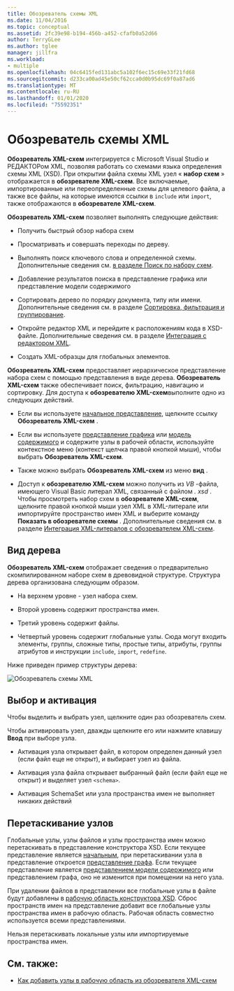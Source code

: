 ```yaml
---
title: Обозреватель схемы XML
ms.date: 11/04/2016
ms.topic: conceptual
ms.assetid: 2fc39e98-b194-456b-a452-cfafb0a52d66
author: TerryGLee
ms.author: tglee
manager: jillfra
ms.workload:
- multiple
ms.openlocfilehash: 04c6415fed131abc5a102f6ec15c69e33f21fd68
ms.sourcegitcommit: d233ca00ad45e50cf62cca0d0b95dc69f0a87ad6
ms.translationtype: MT
ms.contentlocale: ru-RU
ms.lasthandoff: 01/01/2020
ms.locfileid: "75592351"
---
```

# <a name="xml-schema-explorer"></a>Обозреватель схемы XML

**Обозреватель XML-схем** интегрируется с Microsoft Visual Studio и РЕДАКТОРом XML, позволяя работать со схемами языка определения схемы XML (XSD). При открытии файла схемы XML узел « **набор схем** » отображается в **обозревателе XML-схем**. Все включаемые, импортированные или переопределенные схемы для целевого файла, а также все файлы, на которые имеются ссылки в `include` или `import`, также отображаются в **обозревателе XML-схем**.

**Обозреватель XML-схем** позволяет выполнять следующие действия:

- Получить быстрый обзор набора схем

- Просматривать и совершать переходы по дереву.

- Выполнять поиск ключевого слова и определенной схемы. Дополнительные сведения см. [в разделе Поиск по набору схем](../xml-tools/searching-the-schema-set.md).

- Добавление результатов поиска в представление графика или представление модели содержимого

- Сортировать дерево по порядку документа, типу или имени. Дополнительные сведения см. в разделе [Сортировка, фильтрация и группирование](../xml-tools/sorting-filtering-and-grouping-xml-schema-explorer.md).

- Откройте редактор XML и перейдите к расположениям кода в XSD-файле. Дополнительные сведения см. в разделе [Интеграция с редактором XML](../xml-tools/integration-with-xml-editor.md).

- Создать XML-образцы для глобальных элементов.

**Обозреватель XML-схем** предоставляет иерархическое представление набора схем с помощью представления в виде дерева. **Обозреватель XML-схем** также обеспечивает поиск, фильтрацию, навигацию и сортировку. Для доступа к **обозревателю XML-схем**выполните одно из следующих действий.

- Если вы используете [начальное представление](../xml-tools/start-view.md), щелкните ссылку **Обозреватель XML-схем** .

- Если вы используете [представление графика](../xml-tools/graph-view.md) или [модель содержимого](../xml-tools/content-model-view.md) и содержите узлы в рабочей области, используйте контекстное меню (контекст щелчка правой кнопкой мыши), чтобы выбрать **Обозреватель XML-схем**.

- Также можно выбрать **Обозреватель XML-схем** из меню **вид** .

- Доступ к **обозревателю XML-схем** можно получить из *VB* -файла, имеющего Visual Basic литерал XML, связанный с файлом *. xsd* . Чтобы просмотреть набор схем в **обозревателе XML-схем**, щелкните правой кнопкой мыши узел XML в XML-литерале или импортируйте пространство имен XML и выберите команду **Показать в обозревателе схемы** . Дополнительные сведения см. в разделе [Интеграция XML-литералов с обозревателем XML-схем](../xml-tools/integration-of-xml-literals-with-xml-schema-explorer.md).

## <a name="tree-view"></a>Вид дерева
**Обозреватель XML-схем** отображает сведения о предварительно скомпилированном наборе схем в древовидной структуре. Структура дерева организована следующим образом.

- На верхнем уровне - узел набора схем.

- Второй уровень содержит пространства имен.

- Третий уровень содержит файлы.

- Четвертый уровень содержит глобальные узлы. Сюда могут входить элементы, группы, сложные типы, простые типы, атрибуты, группы атрибутов и инструкции `include`, `import`, `redefine`.

Ниже приведен пример структуры дерева:

![Обозреватель схемы XML](../xml-tools/media/xmlschemaexplorer.gif)

## <a name="selection-and-activation"></a>Выбор и активация
Чтобы выделить и выбрать узел, щелкните один раз обозреватель схем.

Чтобы активировать узел, дважды щелкните его или нажмите клавишу **Ввод** при выборе узла.

- Активация узла открывает файл, в котором определен данный узел (если файл еще не открыт), и выбирает узел из файла.

- Активация узла файла открывает выбранный файл (если файл еще не открыт) и выделяет узел `<schema>`.

- Активация SchemaSet или узла пространства имен не выполняет никаких действий

## <a name="drag-and-drop-nodes"></a>Перетаскивание узлов
Глобальные узлы, узлы файлов и узлы пространства имен можно перетаскивать в представление конструктора XSD. Если текущее представление является [начальным](../xml-tools/start-view.md), при перетаскивании узла в представление откроется [представление графа](../xml-tools/graph-view.md). Если текущее представление является [представлением модели содержимого](../xml-tools/content-model-view.md) или представлением графа, оно не изменится при помещении на него узла.

При удалении файлов в представлении все глобальные узлы в файле будут добавлены в [рабочую область конструктора XSD](../xml-tools/xml-schema-designer-workspace.md). Сброс пространств имен на представление добавит все глобальные узлы пространства имен в рабочую область. Рабочая область совместно используется всеми представлениями.

 Нельзя перетаскивать локальные узлы или импортируемые пространства имен.

## <a name="see-also"></a>См. также:

- [Как добавить узлы в рабочую область из обозревателя XML-схем](../xml-tools/how-to-add-nodes-to-the-workspace-from-the-xml-schema-explorer.md)

